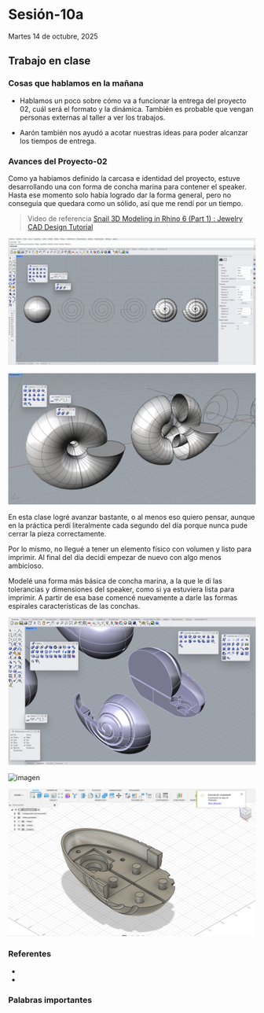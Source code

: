 # Sesión-10a

Martes 14 de octubre, 2025

## Trabajo en clase

### Cosas que hablamos en la mañana

- Hablamos un poco sobre cómo va a funcionar la entrega del proyecto 02, cuál será el formato y la dinámica. También es probable que vengan personas externas al taller a ver los trabajos.

- Aarón también nos ayudó a acotar nuestras ideas para poder alcanzar los tiempos de entrega.

### Avances del Proyecto-02

Como ya habíamos definido la carcasa e identidad del proyecto, estuve desarrollando una con forma de concha marina para contener el speaker. Hasta ese momento solo había logrado dar la forma general, pero no conseguía que quedara como un sólido, así que me rendí por un tiempo. 

> Video de referencia [Snail 3D Modeling in Rhino 6 (Part 1) : Jewelry CAD Design Tutorial ](https://youtu.be/GZgCaxfQmg8?si=GTQTN9FZe9D71rut)

![imagen](imagenes/captura-espiral01.png)

![imagen](imagenes/captura-espiral02.png)

En esta clase logré avanzar bastante, o al menos eso quiero pensar, aunque en la práctica perdí literalmente cada segundo del día porque nunca pude cerrar la pieza correctamente.

Por lo mismo, no llegué a tener un elemento físico con volumen y listo para imprimir. Al final del día decidí empezar de nuevo con algo menos ambicioso. 

Modelé una forma más básica de concha marina, a la que le di las tolerancias y dimensiones del speaker, como si ya estuviera lista para imprimir. A partir de esa base comencé nuevamente a darle las formas espirales características de las conchas.

![imagen](imagenes/captura-espiral03.png)

![imagen](imagenes/captura-espiral05.png)

![imagen](imagenes/captura-espiral06.png)

### Referentes

-

-

### Palabras importantes
